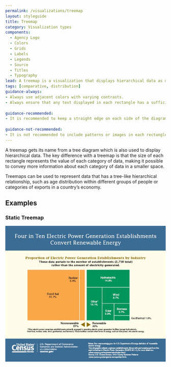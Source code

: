 ```yaml
---
permalink: /visualizations/treemap
layout: styleguide
title: Treemap
category: Visualization types
components:
  - Agency Logo
  - Colors
  - Grids
  - Labels
  - Legends
  - Source
  - Titles
  - Typography
lead: A treemap is a visualization that displays hierarchical data as different groups of nested rectangles.
tags: [comparative, distribution]
guidance-always:
- Always use adjacent colors with varying contrasts.
- Always ensure that any text displayed in each rectangle has a sufficient contrast ratio.

guidance-recommended:
- It is recommended to keep a straight edge on each side of the diagram.

guidance-not-recommended:
- It is not recommended to include patterns or images in each rectangle.
---
```


<p>
  A treemap gets its name from a tree diagram which is also used to display hierarchical data. The key difference with a treemap is that the size of each rectangle represents the value of each category of data, making it possible to convey more information about each category of data in a smaller space.
</p>
<p>
  Treemaps can be used to represent data that has a tree-like hierarchical relationship, such as age distribution within different groups of people or categories of exports in a country’s economy.
</p>

<h2>Examples</h2>
<div class="usa-chart-card">
  <div class="usa-chart-header">
    <h3 class="usa-chart-title">Static Treemap</h3>
  </div>
  <div class="usa-chart-static">
    <img src="../assets/img/examples/treemap/treemap.jpg" alt="Four in Ten Electric Power Generation Establishments Convert Renewable Energy">
  </div>
</div>